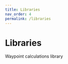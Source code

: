 ```yaml
---
title: Libraries
nav_order: 4
permalink: /libraries
---
```


# Libraries

Waypoint calculations library

